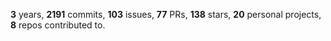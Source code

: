 **3** years, **2191** commits, **103** issues, **77** PRs, **138** stars, **20** personal projects, **8** repos contributed to.
